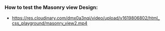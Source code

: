 ### How to test the Masonry view Design:

- https://res.cloudinary.com/dmx0a3nqi/video/upload/v1619806802/html_css_playground/masonry_view2.mp4
